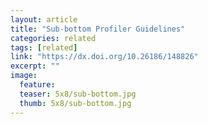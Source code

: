 ```yaml
---
layout: article
title: "Sub-bottom Profiler Guidelines"
categories: related
tags: [related]
link: "https://dx.doi.org/10.26186/148826"
excerpt: ""
image:
  feature: 
  teaser: 5x8/sub-bottom.jpg
  thumb: 5x8/sub-bottom.jpg
---
```

